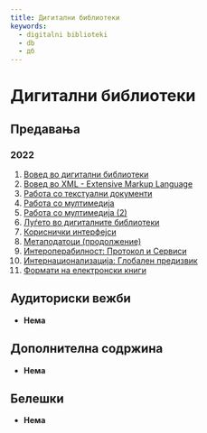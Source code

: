 ```yaml
---
title: Дигитални библиотеки
keywords:
  - digitalni biblioteki
  - db
  - дб
---
```


# Дигитални библиотеки

## Предавања

### 2022

1. [Вовед во дигитални библиотеки](https://bbb-lb.finki.ukim.mk/playback/presentation/2.3/73b7dc2af42836e2dd0de1f2ef5761a03fb15852-1645782625569)
2. [Вовед во XML - Extensive Markup Language](https://bbb-lb.finki.ukim.mk/playback/presentation/2.3/73b7dc2af42836e2dd0de1f2ef5761a03fb15852-1646229060072)
3. [Работа со текстуални документи](https://bbb-lb.finki.ukim.mk/playback/presentation/2.3/73b7dc2af42836e2dd0de1f2ef5761a03fb15852-1646991737802)
4. [Работа со мултимедија](https://bbb-lb.finki.ukim.mk/playback/presentation/2.3/73b7dc2af42836e2dd0de1f2ef5761a03fb15852-1647438806262)
5. [Работа со мултимедија (2)](https://bbb-lb.finki.ukim.mk/playback/presentation/2.3/5c7fe99c40d5d7697d95863d0b4189247a936837-1616489965459?meetingId=5c7fe99c40d5d7697d95863d0b4189247a936837-1616489965459)
6. [Луѓето во дигиталните библиотеки](https://bbb-lb.finki.ukim.mk/playback/presentation/2.3/e4e4f6fc6c8ea91e7b0df067a7fd2fe14290bdca-1586435402754?meetingId=e4e4f6fc6c8ea91e7b0df067a7fd2fe14290bdca-1586435402754)
7. [Кориснички интерфејси](https://bbb-lb.finki.ukim.mk/playback/presentation/2.3/58fcdc423e997ac757314eb9672f34d3a207b52f-1588249805969?meetingId=58fcdc423e997ac757314eb9672f34d3a207b52f-1588249805969)
8. [Метаподатоци (продолжение)](https://bbb-lb.finki.ukim.mk/playback/presentation/2.3/fe59d7360274a135784b7428faa37dc304f5e57b-1589383902692?meetingId=fe59d7360274a135784b7428faa37dc304f5e57b-1589383902692)
9. [Интероперабилност: Протокол и Сервиси](https://bbb-lb.finki.ukim.mk/playback/presentation/2.3/593b02a94b7c555048580c67c06e5be8db4cfcfb-1589403838136?meetingId=593b02a94b7c555048580c67c06e5be8db4cfcfb-1589403838136)
10. [Интернационализација: Глобален предизвик](https://bbb-lb.finki.ukim.mk/playback/presentation/2.3/00a7d36eabb9488b622a48ebb7e1f3cadd3587e0-1590041642533?meetingId=00a7d36eabb9488b622a48ebb7e1f3cadd3587e0-1590041642533)
11. [Формати на електронски книги](https://bbb-lb.finki.ukim.mk/playback/presentation/2.3/134b1fda1b05c0fbe803b25134f610388f076e11-1590053052811?meetingId=134b1fda1b05c0fbe803b25134f610388f076e11-1590053052811)

## Аудиториски вежби

- **Нема**

## Дополнителна содржина

- **Нема**

## Белешки

- **Нема**
